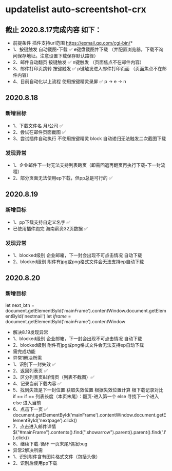 # updatelist auto-screentshot-crx
## 截止 2020.8.17完成内容 如下：
- 前提条件 插件支持url范围 https://exmail.qq.com/cgi-bin/*
- 1、按键触发 自动截图-下载 ✅ e键盘截图并下载 （并配置浏览器，下载不询问保存地址。注意设置下载保存默认路径） 
- 2、邮件自动翻页 按键触发 ✅ n键触发 （页面焦点不在邮件内容） 
- 3、邮件打印页跳转 按键触发  ✅ p键触发进入邮件打印页面 （页面焦点不在邮件内容） 
- 4、目前自动化以上流程 使用按键精灵录屏 ✅ p -> e -> n

## 2020.8.18
### 新增目标
- 1、下载文件名 月/公司 ✅
- 2、尝试在邮件页面截图 ✅
- 3、尝试插件自动执行 不使用按键精灵 block 自动递归无法触发二次截图下载
### 发现异常
- 1、企业邮件下一封无法支持列表跨页（即需回退再翻页再执行下载-下一封流程）
- 2、部分页面无法使用ep下载，但pp总是可行的 ✅

## 2020.8.19 
### 新增目标
- 1、pp下载支持自定义名字 ✅
- 已使用插件跑完 海南薪资32页数据 ✅
### 发现异常
- 1、blocked级别 企业邮箱，下一封会出现不可点击情况  自动下载
- 2、blocked级别 附件有jpg或png格式文件会无法支持ep自动下载

## 2020.8.20
### 新增目标
let next_btn = document.getElementById('mainFrame').contentWindow.document.getElementById('nextmail')
let _iframe_ = document.getElementById('mainFrame').contentWindow
- 解决8.19发现异常
- 1、blocked级别 企业邮箱，下一封会出现不可点击情况  自动下载
- 2、blocked级别 附件有jpg或png格式文件会无法支持ep自动下载
- 需完成功能
- 异常1解决所需
- 1、识别下一封失效 ✅
- 2、返回列表页 ✅
- 3、区分列表页&详情页（列表不截图）✅
- 4、记录当前下载内容 ✅
- 5、找到失效是下一封位置
    获取失效位置
    根据失效位置计算
    根下载记录对比 if == 
        if == 列表长度（本页末尾）：翻页-进入第一个
        else 寻找下一个进入
    else 进入当前
- 6、点击下一页 ✅ 
    document.getElementById('mainFrame').contentWindow.document.getElementById('nextpage').click()
- 7、点击进入邮件详情
 $("#mainFrame").contents().find(".showarrow").parent().parent().find('.l').click()
- 8、继续下载-循环
    一页末尾/偶发bug
- 异常2解决所需
- 1、识别附件含有图片格式文件（包括头像）
- 2、识别后使用pp下载